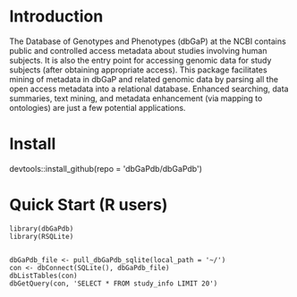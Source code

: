 # Introduction
The Database of Genotypes and Phenotypes (dbGaP) at
    the NCBI contains public and controlled access metadata about
    studies involving human subjects. It is also the entry point
    for accessing genomic data for study subjects (after obtaining
    appropriate access). This package facilitates mining of metadata
    in dbGaP and related genomic data by parsing all the open access
    metadata into a relational database. Enhanced searching, data
    summaries, text mining, and metadata enhancement (via mapping
    to ontologies) are just a few potential applications.

# Install
devtools::install_github(repo = 'dbGaPdb/dbGaPdb')

# Quick Start (R users)
```{r}
library(dbGaPdb)
library(RSQLite)


dbGaPdb_file <- pull_dbGaPdb_sqlite(local_path = '~/')
con <- dbConnect(SQLite(), dbGaPdb_file)
dbListTables(con)
dbGetQuery(con, 'SELECT * FROM study_info LIMIT 20')
```


